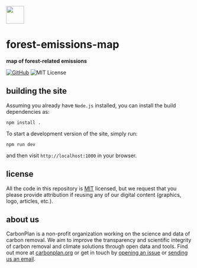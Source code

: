 <img
  src='https://carbonplan-assets.s3.amazonaws.com/monogram/dark-small.png'
  height='48'
/>

# forest-emissions-map

**map of forest-related emissions**

[![GitHub][github-badge]][github]
![MIT License][]

[github]: https://github.com/carbonplan/forest-emissions-map
[github-badge]: https://flat.badgen.net/badge/-/github?icon=github&label
[mit license]: https://flat.badgen.net/badge/license/MIT/blue

## building the site

Assuming you already have `Node.js` installed, you can install the build dependencies as:

```shell
npm install .
```

To start a development version of the site, simply run:

```shell
npm run dev
```

and then visit `http://localhost:1000` in your browser.

## license

All the code in this repository is [MIT](https://choosealicense.com/licenses/mit/) licensed, but we request that you please provide attribution if reusing any of our digital content (graphics, logo, articles, etc.).

## about us

CarbonPlan is a non-profit organization working on the science and data of carbon removal. We aim to improve the transparency and scientific integrity of carbon removal and climate solutions through open data and tools. Find out more at [carbonplan.org](https://carbonplan.org/) or get in touch by [opening an issue](https://github.com/carbonplan/forest-emissions-map/issues/new) or [sending us an email](mailto:hello@carbonplan.org).
